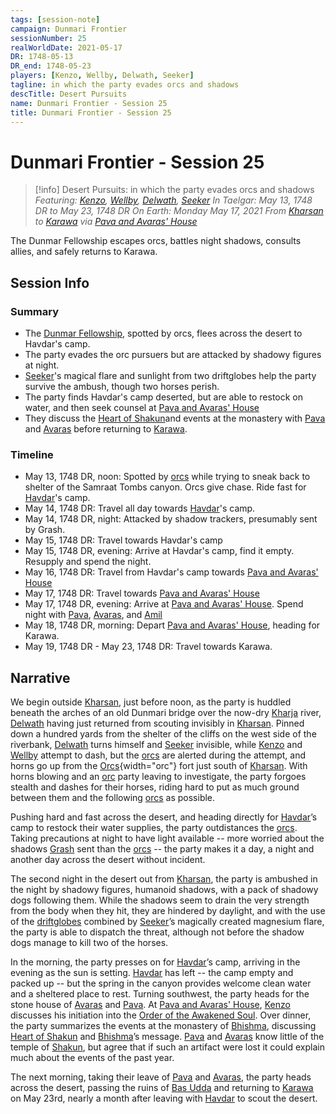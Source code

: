 ```yaml
---
tags: [session-note]
campaign: Dunmari Frontier
sessionNumber: 25
realWorldDate: 2021-05-17
DR: 1748-05-13
DR_end: 1748-05-23
players: [Kenzo, Wellby, Delwath, Seeker]
tagline: in which the party evades orcs and shadows
descTitle: Desert Pursuits
name: Dunmari Frontier - Session 25
title: Dunmari Frontier - Session 25
---
```

# Dunmari Frontier - Session 25

>[!info] Desert Pursuits: in which the party evades orcs and shadows
> *Featuring: [Kenzo](<../../../people/pcs/dunmar-fellowship/kenzo.md>), [Wellby](<../../../people/pcs/dunmar-fellowship/wellby.md>), [Delwath](<../../../people/pcs/dunmar-fellowship/delwath.md>), [Seeker](<../../../people/pcs/dunmar-fellowship/seeker.md>)*
> *In Taelgar: May 13, 1748 DR to May 23, 1748 DR*
> *On Earth: Monday May 17, 2021*
> *From [Kharsan](<../../../gazetteer/greater-dunmar/dunmari-basin/kharsan.md>) to [Karawa](<../../../gazetteer/greater-dunmar/realms/dunmar/eastern-dunmar/karawa.md>) via [Pava and Avaras' House](<../../../gazetteer/greater-dunmar/dunmari-basin/pava-and-avaras-house.md>)*

The Dunmar Fellowship escapes orcs, battles night shadows, consults allies, and safely returns to Karawa.

## Session Info
### Summary
- The [Dunmar Fellowship](<../../../people/pcs/dunmar-fellowship/dunmar-fellowship.md>), spotted by orcs, flees across the desert to Havdar's camp.
- The party evades the orc pursuers but are attacked by shadowy figures at night.
- [Seeker](<../../../people/pcs/dunmar-fellowship/seeker.md>)'s magical flare and sunlight from two driftglobes help the party survive the ambush, though two horses perish.
- The party finds Havdar's camp deserted, but are able to restock on water, and then seek counsel at [Pava and Avaras' House](<../../../gazetteer/greater-dunmar/dunmari-basin/pava-and-avaras-house.md>)
- They discuss the [Heart of Shakun](<../../../things/artifacts-of-power/heart-of-shakun.md>)and events at the monastery with [Pava](<../../../people/dunmari/pava.md>) and [Avaras](<../../../people/dunmari/avaras.md>) before returning to [Karawa](<../../../gazetteer/greater-dunmar/realms/dunmar/eastern-dunmar/karawa.md>).
### Timeline
- May 13, 1748 DR, noon: Spotted by [orcs](<../../../species/children-of-the-embodied-gods/orcs/orcs.md>) while trying to sneak back to shelter of the Samraat Tombs canyon. Orcs give chase. Ride fast for [Havdar](<../../../people/dunmari/havdar.md>)'s camp.
- May 14, 1748 DR: Travel all day towards [Havdar](<../../../people/dunmari/havdar.md>)'s camp. 
- May 14, 1748 DR, night: Attacked by shadow trackers, presumably sent by Grash. 
- May 15, 1748 DR: Travel towards Havdar's camp
- May 15, 1748 DR, evening: Arrive at Havdar's camp, find it empty. Resupply and spend the night. 
- May 16, 1748 DR: Travel from Havdar's camp towards [Pava and Avaras' House](<../../../gazetteer/greater-dunmar/dunmari-basin/pava-and-avaras-house.md>)
- May 17, 1748 DR: Travel towards [Pava and Avaras' House](<../../../gazetteer/greater-dunmar/dunmari-basin/pava-and-avaras-house.md>)
- May 17, 1748 DR, evening: Arrive at [Pava and Avaras' House](<../../../gazetteer/greater-dunmar/dunmari-basin/pava-and-avaras-house.md>). Spend night with [Pava](<../../../people/dunmari/pava.md>), [Avaras](<../../../people/dunmari/avaras.md>), and [Amil](<../../../people/dunmari/amil.md>)
- May 18, 1748 DR, morning: Depart [Pava and Avaras' House](<../../../gazetteer/greater-dunmar/dunmari-basin/pava-and-avaras-house.md>), heading for Karawa.
- May 19, 1748 DR  - May 23, 1748 DR: Travel towards Karawa. 

## Narrative
We begin outside [Kharsan](<../../../gazetteer/greater-dunmar/dunmari-basin/kharsan.md>), just before noon, as the party is huddled beneath the arches of an old Dunmari bridge over the now-dry [Kharja](<../../../gazetteer/istaros-watershed/rivers/kharja.md>) river, [Delwath](<../../../people/pcs/dunmar-fellowship/delwath.md>) having just returned from scouting invisibly in [Kharsan](<../../../gazetteer/greater-dunmar/dunmari-basin/kharsan.md>). Pinned down a hundred yards from the shelter of the cliffs on the west side of the riverbank, [Delwath](<../../../people/pcs/dunmar-fellowship/delwath.md>) turns himself and [Seeker](<../../../people/pcs/dunmar-fellowship/seeker.md>) invisible, while [Kenzo](<../../../people/pcs/dunmar-fellowship/kenzo.md>) and [Wellby](<../../../people/pcs/dunmar-fellowship/wellby.md>) attempt to dash, but the [orcs](<../../../species/children-of-the-embodied-gods/orcs/orcs.md>) are alerted during the attempt, and horns go up from the [Orcs](../../../species/children-of-the-embodied-gods/orcs/orcs.md){width="orc"} fort just south of [Kharsan](<../../../gazetteer/greater-dunmar/dunmari-basin/kharsan.md>). With horns blowing and an [orc](<../../../species/children-of-the-embodied-gods/orcs/orcs.md>) party leaving to investigate, the party forgoes stealth and dashes for their horses, riding hard to put as much ground between them and the following [orcs](<../../../species/children-of-the-embodied-gods/orcs/orcs.md>) as possible. 

Pushing hard and fast across the desert, and heading directly for [Havdar](<../../../people/dunmari/havdar.md>)’s camp to restock their water supplies, the party outdistances the [orcs](<../../../species/children-of-the-embodied-gods/orcs/orcs.md>). Taking precautions at night to have light available -- more worried about the shadows [Grash](<../../../people/other-nonhumans/grash.md>) sent than the [orcs](<../../../species/children-of-the-embodied-gods/orcs/orcs.md>) -- the party makes it a day, a night and another day across the desert without incident. 

The second night in the desert out from [Kharsan](<../../../gazetteer/greater-dunmar/dunmari-basin/kharsan.md>), the party is ambushed in the night by shadowy figures, humanoid shadows, with a pack of shadowy dogs following them. While the shadows seem to drain the very strength from the body when they hit, they are hindered by daylight, and with the use of the [driftglobes](<../../../things/magic-items/dwarven-driftglobe.md>) combined by [Seeker](<../../../people/pcs/dunmar-fellowship/seeker.md>)’s magically created magnesium flare, the party is able to dispatch the threat, although not before the shadow dogs manage to kill two of the horses. 

In the morning, the party presses on for [Havdar](<../../../people/dunmari/havdar.md>)’s camp, arriving in the evening as the sun is setting. [Havdar](<../../../people/dunmari/havdar.md>) has left -- the camp empty and packed up -- but the spring in the canyon provides welcome clean water and a sheltered place to rest. Turning southwest, the party heads for the stone house of [Avaras](<../../../people/dunmari/avaras.md>) and [Pava](<../../../people/dunmari/pava.md>). At [Pava and Avaras' House](<../../../gazetteer/greater-dunmar/dunmari-basin/pava-and-avaras-house.md>), [Kenzo](<../../../people/pcs/dunmar-fellowship/kenzo.md>) discusses his initiation into the [Order of the Awakened Soul](<../../../groups/dunmari-mystery-cults/order-of-the-awakened-soul.md>). Over dinner, the party summarizes the events at the monastery of [Bhishma](<../../../cosmology/gods/incorporeal-gods/dunmari-pantheon/bhishma.md>), discussing [Heart of Shakun](<../../../things/artifacts-of-power/heart-of-shakun.md>) and [Bhishma](<../../../cosmology/gods/incorporeal-gods/dunmari-pantheon/bhishma.md>)’s message. [Pava](<../../../people/dunmari/pava.md>) and [Avaras](<../../../people/dunmari/avaras.md>) know little of the temple of [Shakun](<../../../cosmology/gods/incorporeal-gods/dunmari-pantheon/shakun.md>), but agree that if such an artifact were lost it could explain much about the events of the past year. 

The next morning, taking their leave of [Pava](<../../../people/dunmari/pava.md>) and [Avaras](<../../../people/dunmari/avaras.md>), the party heads across the desert, passing the ruins of [Bas Udda](<../../../gazetteer/greater-dunmar/realms/dunmar/eastern-dunmar/bas-udda.md>) and returning to [Karawa](<../../../gazetteer/greater-dunmar/realms/dunmar/eastern-dunmar/karawa.md>) on May 23rd, nearly a month after leaving with [Havdar](<../../../people/dunmari/havdar.md>) to scout the desert.
